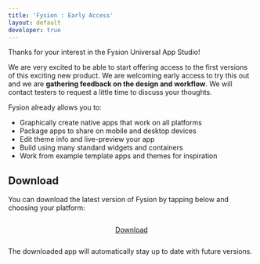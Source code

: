 ```yaml
---
title: 'Fysion : Early Access'
layout: default
developer: true
---
```


Thanks for your interest in the Fysion Universal App Studio!

We are very excited to be able to start offering access to the first versions of this exciting new product.
We are welcoming early access to try this out and we are **gathering feedback on the design and workflow**.
We will contact testers to request a little time to discuss your thoughts.

Fysion already allows you to:

* Graphically create native apps that work on all platforms
* Package apps to share on mobile and desktop devices
* Edit theme info and live-preview your app
* Build using many standard widgets and containers
* Work from example template apps and themes for inspiration

## Download

You can download the latest version of Fysion by tapping below and choosing your platform:

<p style="text-align: center; padding: 10pt;">
  <a href="https://fysion.app/download" class="button">Download</a>
</p>

The downloaded app will automatically stay up to date with future versions.


